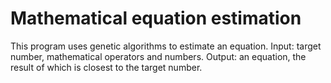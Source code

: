 # Mathematical equation estimation
This program uses genetic algorithms to estimate an equation. Input: target number, mathematical operators and numbers. Output: an equation, the result of which is closest to the target number.
